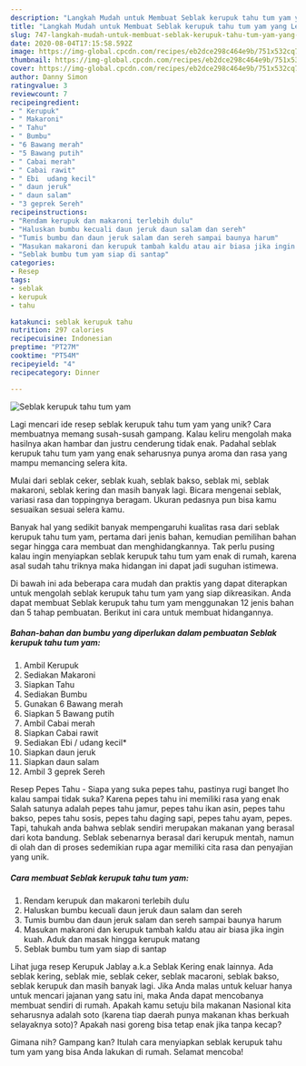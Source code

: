 ```yaml
---
description: "Langkah Mudah untuk Membuat Seblak kerupuk tahu tum yam yang Lezat Sekali"
title: "Langkah Mudah untuk Membuat Seblak kerupuk tahu tum yam yang Lezat Sekali"
slug: 747-langkah-mudah-untuk-membuat-seblak-kerupuk-tahu-tum-yam-yang-lezat-sekali
date: 2020-08-04T17:15:58.592Z
image: https://img-global.cpcdn.com/recipes/eb2dce298c464e9b/751x532cq70/seblak-kerupuk-tahu-tum-yam-foto-resep-utama.jpg
thumbnail: https://img-global.cpcdn.com/recipes/eb2dce298c464e9b/751x532cq70/seblak-kerupuk-tahu-tum-yam-foto-resep-utama.jpg
cover: https://img-global.cpcdn.com/recipes/eb2dce298c464e9b/751x532cq70/seblak-kerupuk-tahu-tum-yam-foto-resep-utama.jpg
author: Danny Simon
ratingvalue: 3
reviewcount: 7
recipeingredient:
- " Kerupuk"
- " Makaroni"
- " Tahu"
- " Bumbu"
- "6 Bawang merah"
- "5 Bawang putih"
- " Cabai merah"
- " Cabai rawit"
- " Ebi  udang kecil"
- " daun jeruk"
- " daun salam"
- "3 geprek Sereh"
recipeinstructions:
- "Rendam kerupuk dan makaroni terlebih dulu"
- "Haluskan bumbu kecuali daun jeruk daun salam dan sereh"
- "Tumis bumbu dan daun jeruk salam dan sereh sampai baunya harum"
- "Masukan makaroni dan kerupuk tambah kaldu atau air biasa jika ingin kuah. Aduk dan masak hingga kerupuk matang"
- "Seblak bumbu tum yam siap di santap"
categories:
- Resep
tags:
- seblak
- kerupuk
- tahu

katakunci: seblak kerupuk tahu 
nutrition: 297 calories
recipecuisine: Indonesian
preptime: "PT27M"
cooktime: "PT54M"
recipeyield: "4"
recipecategory: Dinner

---
```



![Seblak kerupuk tahu tum yam](https://img-global.cpcdn.com/recipes/eb2dce298c464e9b/751x532cq70/seblak-kerupuk-tahu-tum-yam-foto-resep-utama.jpg)

Lagi mencari ide resep seblak kerupuk tahu tum yam yang unik? Cara membuatnya memang susah-susah gampang. Kalau keliru mengolah maka hasilnya akan hambar dan justru cenderung tidak enak. Padahal seblak kerupuk tahu tum yam yang enak seharusnya punya aroma dan rasa yang mampu memancing selera kita.

Mulai dari seblak ceker, seblak kuah, seblak bakso, seblak mi, seblak makaroni, seblak kering dan masih banyak lagi. Bicara mengenai seblak, variasi rasa dan toppingnya beragam. Ukuran pedasnya pun bisa kamu sesuaikan sesuai selera kamu.

Banyak hal yang sedikit banyak mempengaruhi kualitas rasa dari seblak kerupuk tahu tum yam, pertama dari jenis bahan, kemudian pemilihan bahan segar hingga cara membuat dan menghidangkannya. Tak perlu pusing kalau ingin menyiapkan seblak kerupuk tahu tum yam enak di rumah, karena asal sudah tahu triknya maka hidangan ini dapat jadi suguhan istimewa.


Di bawah ini ada beberapa cara mudah dan praktis yang dapat diterapkan untuk mengolah seblak kerupuk tahu tum yam yang siap dikreasikan. Anda dapat membuat Seblak kerupuk tahu tum yam menggunakan 12 jenis bahan dan 5 tahap pembuatan. Berikut ini cara untuk membuat hidangannya.

<!--inarticleads1-->

##### Bahan-bahan dan bumbu yang diperlukan dalam pembuatan Seblak kerupuk tahu tum yam:

1. Ambil  Kerupuk
1. Sediakan  Makaroni
1. Siapkan  Tahu
1. Sediakan  Bumbu
1. Gunakan 6 Bawang merah
1. Siapkan 5 Bawang putih
1. Ambil  Cabai merah
1. Siapkan  Cabai rawit
1. Sediakan  Ebi / udang kecil*
1. Siapkan  daun jeruk
1. Siapkan  daun salam
1. Ambil 3 geprek Sereh


Resep Pepes Tahu - Siapa yang suka pepes tahu, pastinya rugi banget lho kalau sampai tidak suka? Karena pepes tahu ini memiliki rasa yang enak Salah satunya adalah pepes tahu jamur, pepes tahu ikan asin, pepes tahu bakso, pepes tahu sosis, pepes tahu daging sapi, pepes tahu ayam, pepes. Tapi, tahukah anda bahwa seblak sendiri merupakan makanan yang berasal dari kota bandung. Seblak sebenarnya berasal dari kerupuk mentah, namun di olah dan di proses sedemikian rupa agar memiliki cita rasa dan penyajian yang unik. 

<!--inarticleads2-->

##### Cara membuat Seblak kerupuk tahu tum yam:

1. Rendam kerupuk dan makaroni terlebih dulu
1. Haluskan bumbu kecuali daun jeruk daun salam dan sereh
1. Tumis bumbu dan daun jeruk salam dan sereh sampai baunya harum
1. Masukan makaroni dan kerupuk tambah kaldu atau air biasa jika ingin kuah. Aduk dan masak hingga kerupuk matang
1. Seblak bumbu tum yam siap di santap


Lihat juga resep Kerupuk Jablay a.k.a Seblak Kering enak lainnya. Ada seblak kering, seblak mie, seblak ceker, seblak macaroni, seblak bakso, seblak kerupuk dan masih banyak lagi. Jika Anda malas untuk keluar hanya untuk mencari jajanan yang satu ini, maka Anda dapat mencobanya membuat sendiri di rumah. Apakah kamu setuju bila makanan Nasional kita seharusnya adalah soto (karena tiap daerah punya makanan khas berkuah selayaknya soto)? Apakah nasi goreng bisa tetap enak jika tanpa kecap? 

Gimana nih? Gampang kan? Itulah cara menyiapkan seblak kerupuk tahu tum yam yang bisa Anda lakukan di rumah. Selamat mencoba!
